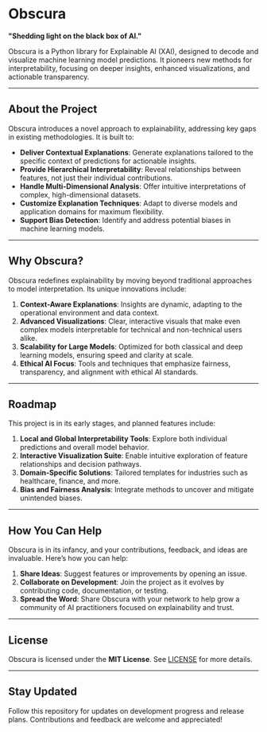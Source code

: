 # Obscura

**"Shedding light on the black box of AI."**

Obscura is a Python library for Explainable AI (XAI), designed to decode and visualize machine learning model predictions. It pioneers new methods for interpretability, focusing on deeper insights, enhanced visualizations, and actionable transparency.

---

## About the Project

Obscura introduces a novel approach to explainability, addressing key gaps in existing methodologies. It is built to:

- **Deliver Contextual Explanations**: Generate explanations tailored to the specific context of predictions for actionable insights.
- **Provide Hierarchical Interpretability**: Reveal relationships between features, not just their individual contributions.
- **Handle Multi-Dimensional Analysis**: Offer intuitive interpretations of complex, high-dimensional datasets.
- **Customize Explanation Techniques**: Adapt to diverse models and application domains for maximum flexibility.
- **Support Bias Detection**: Identify and address potential biases in machine learning models.

---

## Why Obscura?

Obscura redefines explainability by moving beyond traditional approaches to model interpretation. Its unique innovations include:

1. **Context-Aware Explanations**: Insights are dynamic, adapting to the operational environment and data context.
2. **Advanced Visualizations**: Clear, interactive visuals that make even complex models interpretable for technical and non-technical users alike.
3. **Scalability for Large Models**: Optimized for both classical and deep learning models, ensuring speed and clarity at scale.
4. **Ethical AI Focus**: Tools and techniques that emphasize fairness, transparency, and alignment with ethical AI standards.

---

## Roadmap

This project is in its early stages, and planned features include:

1. **Local and Global Interpretability Tools**: Explore both individual predictions and overall model behavior.
2. **Interactive Visualization Suite**: Enable intuitive exploration of feature relationships and decision pathways.
3. **Domain-Specific Solutions**: Tailored templates for industries such as healthcare, finance, and more.
4. **Bias and Fairness Analysis**: Integrate methods to uncover and mitigate unintended biases.

---

## How You Can Help

Obscura is in its infancy, and your contributions, feedback, and ideas are invaluable. Here’s how you can help:

1. **Share Ideas**: Suggest features or improvements by opening an issue.
2. **Collaborate on Development**: Join the project as it evolves by contributing code, documentation, or testing.
3. **Spread the Word**: Share Obscura with your network to help grow a community of AI practitioners focused on explainability and trust.

---

## License

Obscura is licensed under the **MIT License**. See [LICENSE](LICENSE) for more details.

---

## Stay Updated

Follow this repository for updates on development progress and release plans. Contributions and feedback are welcome and appreciated!
